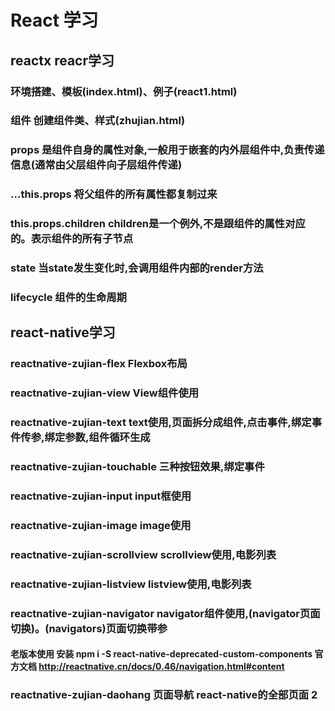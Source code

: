 # React 学习

## reactx reacr学习
### 环境搭建、模板(index.html)、例子(react1.html) 
### 组件 创建组件类、样式(zhujian.html) 
### props 是组件自身的属性对象,一般用于嵌套的内外层组件中,负责传递信息(通常由父层组件向子层组件传递)
### ...this.props 将父组件的所有属性都复制过来
### this.props.children children是一个例外,不是跟组件的属性对应的。表示组件的所有子节点
### state  当state发生变化时,会调用组件内部的render方法
### lifecycle 组件的生命周期



## react-native学习
### reactnative-zujian-flex Flexbox布局
### reactnative-zujian-view View组件使用
### reactnative-zujian-text text使用,页面拆分成组件,点击事件,绑定事件传参,绑定参数,组件循环生成
### reactnative-zujian-touchable 三种按钮效果,绑定事件
### reactnative-zujian-input input框使用
### reactnative-zujian-image image使用
### reactnative-zujian-scrollview scrollview使用,电影列表
### reactnative-zujian-listview listview使用,电影列表
### reactnative-zujian-navigator navigator组件使用,(navigator页面切换)。(navigators)页面切换带参
#### 老版本使用 安装 npm i -S react-native-deprecated-custom-components 官方文档 http://reactnative.cn/docs/0.46/navigation.html#content
### reactnative-zujian-daohang 页面导航 react-native的全部页面 2
